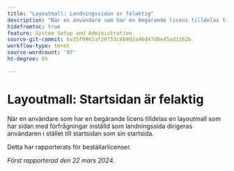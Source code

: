 ```yaml
---
title: "Layoutmall: Landningssidan är felaktig"
description: "När en användare som har en begärande licens tilldelas till en layoutmall som har sidan med förfrågningar inställd som landningssida dirigeras användaren i stället till startsidan som sin startsida."
hidefromtoc: true
feature: System Setup and Administration
source-git-commit: ba35f0961af20753c8b902a46d47dbe45ad3262b
workflow-type: tm+mt
source-wordcount: '97'
ht-degree: 0%

---
```



# Layoutmall: Startsidan är felaktig

När en användare som har en begärande licens tilldelas en layoutmall som har sidan med förfrågningar inställd som landningssida dirigeras användaren i stället till startsidan som sin startsida.

Detta har rapporterats för beställarlicenser.

_Först rapporterad den 22 mars 2024._

